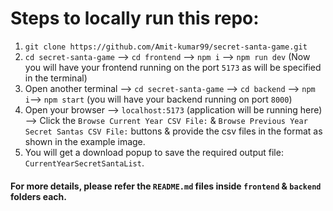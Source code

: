 # Steps to locally run this repo:

1. `git clone https://github.com/Amit-kumar99/secret-santa-game.git`
2. `cd secret-santa-game` --> `cd frontend` --> `npm i` --> `npm run dev` (Now you will have your frontend running on the port `5173` as will be specified in the terminal)
3. Open another terminal --> `cd secret-santa-game` --> `cd backend` --> `npm i`--> `npm start` (you will have your backend running on port `8000`)
4. Open your browser --> `localhost:5173` (application will be running here) --> Click the `Browse Current Year CSV File:` & `Browse Previous Year Secret Santas CSV File:` buttons & provide the csv files in the format as shown in the example image.
5. You will get a download popup to save the required output file: `CurrentYearSecretSantaList`.

#### For more details, please refer the `README.md` files inside `frontend` & `backend` folders each.
